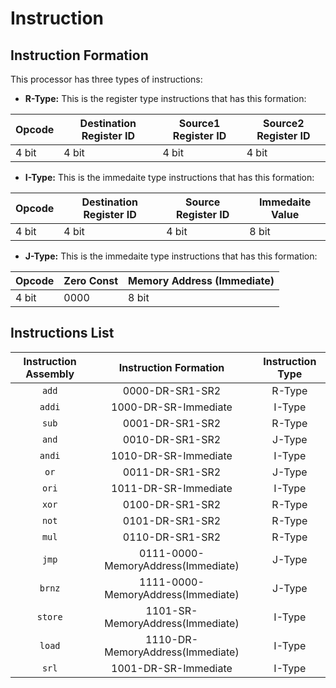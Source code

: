 # Instruction

## Instruction Formation

This processor has three types of instructions:

* **R-Type:** This is the register type instructions that has this formation:

|Opcode|Destination Register ID|Source1 Register ID|Source2 Register ID|
|--|--|--|--|
|4 bit|4 bit|4 bit|4 bit|

* **I-Type:** This is the immedaite type instructions that has this formation:

|Opcode|Destination Register ID|Source Register ID|Immedaite Value|
|--|--|--|--|
|4 bit|4 bit|4 bit|8 bit|

* **J-Type:** This is the immedaite type instructions that has this formation:

|Opcode|Zero Const|Memory Address (Immediate)|
|--|--|--|
|4 bit|0000|8 bit|

## Instructions List

|Instruction Assembly|Instruction Formation|Instruction Type|
|:---:|:---:|:---:|
|`add`|0000-DR-SR1-SR2|R-Type|
|`addi`|1000-DR-SR-Immediate|I-Type|
|`sub`|0001-DR-SR1-SR2|R-Type|
|`and`|0010-DR-SR1-SR2|J-Type|
|`andi`|1010-DR-SR-Immediate|I-Type|
|`or`|0011-DR-SR1-SR2|J-Type|
|`ori`|1011-DR-SR-Immediate|I-Type|
|`xor`|0100-DR-SR1-SR2|R-Type|
|`not`|0101-DR-SR1-SR2|R-Type|
|`mul`|0110-DR-SR1-SR2|R-Type|
|`jmp`|0111-0000-MemoryAddress(Immediate)|J-Type|
|`brnz`|1111-0000-MemoryAddress(Immediate)|J-Type|
|`store`|1101-SR-MemoryAddress(Immediate)|I-Type|
|`load`|1110-DR-MemoryAddress(Immediate)|I-Type|
|`srl`|1001-DR-SR-Immediate|I-Type|